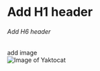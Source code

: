 # Add H1 header
###### Add H6 header

add image  
![Image of Yaktocat](https://octodex.github.com/images/yaktocat.png)

